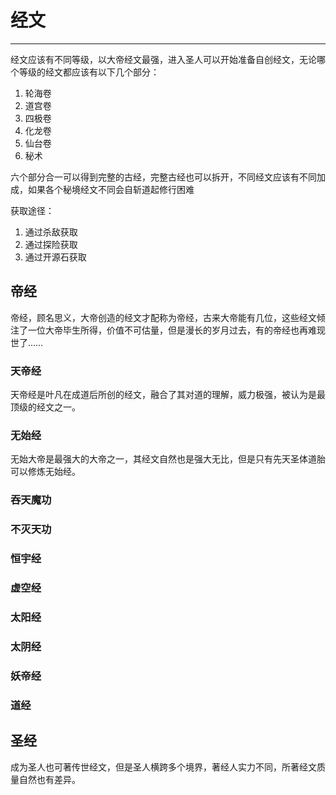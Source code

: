 # 经文

---
经文应该有不同等级，以大帝经文最强，进入圣人可以开始准备自创经文，无论哪个等级的经文都应该有以下几个部分：
1. 轮海卷
2. 道宫卷
3. 四极卷
4. 化龙卷
5. 仙台卷
6. 秘术

六个部分合一可以得到完整的古经，完整古经也可以拆开，不同经文应该有不同加成，如果各个秘境经文不同会自斩道起修行困难

获取途径：

1. 通过杀敌获取
2. 通过探险获取
3. 通过开源石获取

## 帝经
帝经，顾名思义，大帝创造的经文才配称为帝经，古来大帝能有几位，这些经文倾注了一位大帝毕生所得，价值不可估量，但是漫长的岁月过去，有的帝经也再难现世了……

### 天帝经
天帝经是叶凡在成道后所创的经文，融合了其对道的理解，威力极强，被认为是最顶级的经文之一。

### 无始经
无始大帝是最强大的大帝之一，其经文自然也是强大无比，但是只有先天圣体道胎可以修炼无始经。

### 吞天魔功

### 不灭天功

### 恒宇经

### 虚空经

### 太阳经

### 太阴经

### 妖帝经

### 道经

## 圣经
成为圣人也可著传世经文，但是圣人横跨多个境界，著经人实力不同，所著经文质量自然也有差异。
